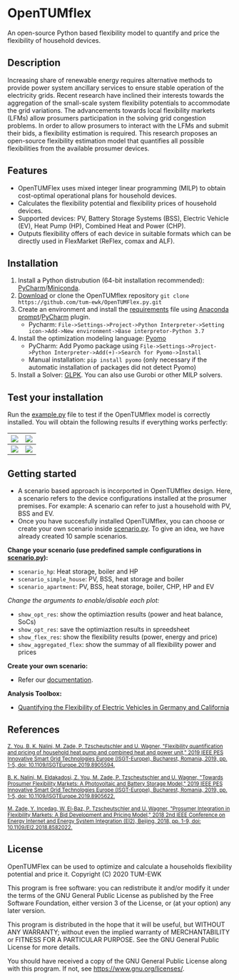 OpenTUMflex
=======

An open-source Python based flexibility model to quantify and price the flexibility of household devices.


## Description

Increasing share of renewable energy requires alternative methods to provide power system ancillary services to ensure stable operation of the electricity grids. Recent research have inclined their interests towards the aggregation of the small-scale system flexibility potentials to accommodate the grid variations. The advancements towards local flexibility markets (LFMs) allow prosumers participation in the solving grid congestion problems. In order to allow prosumers to interact with the LFMs and submit their bids, a flexibility estimation is required. This research proposes an open-source flexibility estimation model that quantifies all possible flexibilities from the available prosumer devices.


## Features

* OpenTUMFlex uses mixed integer linear programming (MILP) to obtain cost-optimal operational plans for household devices. 
* Calculates the flexibility potential and flexibility prices of household devices.
* Supported devices: PV, Battery Storage Systems (BSS), Electric Vehicle (EV), Heat Pump (HP), Combined Heat and Power (CHP).
* Outputs flexibility offers of each device in suitable formats which can be directly used in FlexMarket (ReFlex, comax and ALF).


## Installation

1. Install a Python distrubution (64-bit installation recommended): [PyCharm](https://www.jetbrains.com/pycharm/)/[Miniconda](https://docs.conda.io/en/latest/miniconda.html).
2. [Download](https://github.com/tum-ewk/OpenTUMFlex.py/archive/master.zip) or clone the OpenTUMflex repository `git clone https://github.com/tum-ewk/OpenTUMFlex.py.git`
3. Create an environment and install the [requirements](https://github.com/tum-ewk/OpenTUMFlex.py/blob/master/requirements.txt) file using [Anaconda prompt](https://docs.conda.io/projects/conda/en/latest/user-guide/tasks/manage-environments.html)/[PyCharm](https://www.jetbrains.com/help/idea/conda-support-creating-conda-virtual-environment.html) plugin.
    * Pycharm: `File->Settings->Project->Python Interpreter->Setting icon->Add->New environment->Base interpretor-Python 3.7`
4. Install the optimization modeling language: [Pyomo](http://www.pyomo.org/installation)
    * PyCharm: Add Pyomo package using `File->Settings->Project->Python Interpreter->Add(+)->Search for Pyomo->Install`
    * Manual installation: `pip install pyomo` (only necessary if the automatic installation of packages did not detect Pyomo)
5. Install a Solver: [GLPK](https://pypi.org/project/glpk/). You can also use Gurobi or other MILP solvers. 


## Test your installation

Run the [example.py](https://github.com/tum-ewk/OpenTUMFlex.py/blob/master/example_1.py) file to test if the OpenTUMflex model is correctly installed. You will obtain the following results if everything works perfectly:

![](https://user-images.githubusercontent.com/42935122/97186850-1b97b500-17a2-11eb-9a86-97674ffad6d0.png)|![](https://user-images.githubusercontent.com/40628466/97216385-09c80900-17c6-11eb-98ac-615b77bbed0b.png)
:-------------------------:|:-------------------------:
![](https://user-images.githubusercontent.com/40628466/97215739-23b51c00-17c5-11eb-8915-19cce5d8f42c.png)|![](https://user-images.githubusercontent.com/40628466/97215750-26b00c80-17c5-11eb-8795-9c3032ef36a8.png)


## Getting started
   * A scenario based approach is incorported in OpenTUMflex design. Here, a scenario refers to the device configurations installed at the prosumer premises. For example: A scenario can refer to just a household with PV, BSS and EV. 
   * Once you have succesfully installed OpenTUMflex, you can choose or create your own scenario inside [scenario.py](https://github.com/tum-ewk/OpenTUMFlex.py/blob/master/opentumflex/scenarios/scenarios.py). To give an idea, we have already created 10 sample scenarios. 

**Change your scenario (use predefined sample configurations in [scenario.py](https://github.com/tum-ewk/OpenTUMFlex.py/blob/master/opentumflex/scenarios/scenarios.py)):**
  * `scenario_hp`: Heat storage, boiler and HP
  * `scenario_simple_house`: PV, BSS, heat storage and boiler
  * `scenario_apartment`: PV, BSS, heat storage, boiler, CHP, HP and EV
  
  *Change the arguments to enable/disable each plot:*
   * `show_opt_res`: show the optimiaztion results (power and heat balance, SoCs)
   * `show_opt_res`: save the optimiaztion results in spreedsheet 
   * `show_flex_res`: show the flexibility results (power, energy and price)
   * `show_aggregated_flex`: show the summay of all flexibility power and prices

**Create your own scenario:** 
   * Refer our [documentation](https://github.com/tum-ewk/OpenTUMFlex.py/wiki).
   
**Analysis Toolbox:**
   * [Quantifying the Flexibility of Electric Vehicles in Germany and California](/https://github.com/tum-ewk/OpenTUMFlex.py/blob/master/analysis/README.md)


<!---
## Conflict of Interest: 

The authors declare no conflict of interest. All authors have equally contributed to the development of this software. 
--->

## References

<sub>[Z. You, B. K. Nalini, M. Zade, P. Tzscheutschler and U. Wagner, "Flexibility quantification and pricing of household heat pump and combined heat and power unit," 2019 IEEE PES Innovative Smart Grid Technologies Europe (ISGT-Europe), Bucharest, Romania, 2019, pp. 1-5, doi: 10.1109/ISGTEurope.2019.8905594.](http://dx.doi.org/10.1109/isgteurope.2019.8905594)<sub>

<sub>[B. K. Nalini, M. Eldakadosi, Z. You, M. Zade, P. Tzscheutschler and U. Wagner, "Towards Prosumer Flexibility Markets: A Photovoltaic and Battery Storage Model," 2019 IEEE PES Innovative Smart Grid Technologies Europe (ISGT-Europe), Bucharest, Romania, 2019, pp. 1-5, doi: 10.1109/ISGTEurope.2019.8905622.](http://dx.doi.org/10.1109/isgteurope.2019.8905622)<sub>

<sub>[M. Zade, Y. Incedag, W. El-Baz, P. Tzscheutschler and U. Wagner, "Prosumer Integration in Flexibility Markets: A Bid Development and Pricing Model," 2018 2nd IEEE Conference on Energy Internet and Energy System Integration (EI2), Beijing, 2018, pp. 1-9, doi: 10.1109/EI2.2018.8582022.](http://dx.doi.org/10.1109/EI2.2018.8582022)<sub>


## License

OpenTUMFlex can be used to optimize and calculate a households flexibility potential and price it. 
Copyright (C) 2020 TUM-EWK 

This program is free software: you can redistribute it and/or modify
it under the terms of the GNU General Public License as published by
the Free Software Foundation, either version 3 of the License, or
(at your option) any later version.

This program is distributed in the hope that it will be useful,
but WITHOUT ANY WARRANTY; without even the implied warranty of
MERCHANTABILITY or FITNESS FOR A PARTICULAR PURPOSE.  See the
GNU General Public License for more details.

You should have received a copy of the GNU General Public License
along with this program.  If not, see <https://www.gnu.org/licenses/>.
